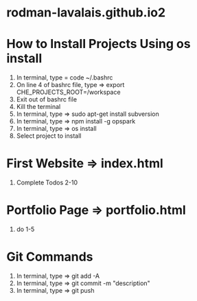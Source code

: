 # rodman-lavalais.github.io2

# How to Install Projects Using os install
1) In terminal, type = code ~/.bashrc
2) On line 4 of bashrc file, type => export CHE_PROJECTS_ROOT=/workspace
3) Exit out of bashrc file
4) Kill the terminal
5) In terminal, type => sudo apt-get install subversion
6) In terminal, type => npm install -g opspark
7) In terminal, type => os install
8) Select project to install
# First Website => index.html
1) Complete Todos 2-10

# Portfolio Page => portfolio.html
1. do 1-5

# Git Commands
1) In terminal, type => git add -A
2) In terminal, type => git commit -m "description"
3) In terminal, type => git push

